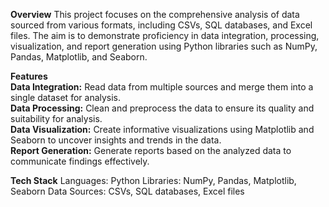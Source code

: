 **Overview**
This project focuses on the comprehensive analysis of data sourced from various formats, including CSVs, SQL databases, and Excel files. The aim is to demonstrate proficiency in data integration, processing, visualization, and report generation using Python libraries such as NumPy, Pandas, Matplotlib, and Seaborn.

**Features**  
**Data Integration:** Read data from multiple sources and merge them into a single dataset for analysis.  
**Data Processing:** Clean and preprocess the data to ensure its quality and suitability for analysis.  
**Data Visualization:** Create informative visualizations using Matplotlib and Seaborn to uncover insights and trends in the data.  
**Report Generation:** Generate reports based on the analyzed data to communicate findings effectively.  

**Tech Stack**
Languages: Python
Libraries: NumPy, Pandas, Matplotlib, Seaborn
Data Sources: CSVs, SQL databases, Excel files
